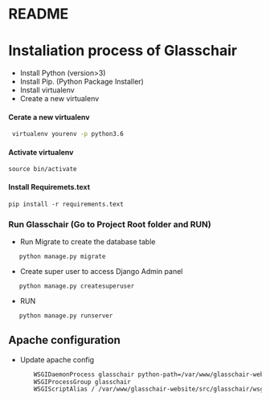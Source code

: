 # README #

# Instaliation process of Glasschair #
* Install Python (version>3)
* Install Pip. (Python Package Installer)
* Install virtualenv
* Create a new virtualenv

#### Cerate a new virtualenv ####
```bash
 virtualenv yourenv -p python3.6
 ```
 
 #### Activate virtualenv ####
 ```
 source bin/activate
 ```
 
 #### Install Requiremets.text ####
 
 ```
 pip install -r requirements.text
 ```
 
 ### Run Glasschair (Go to Project Root folder and RUN) ###
 * Run Migrate to create the database table 
 ```
 	python manage.py migrate
 ```
 
  * Create super user to access Django Admin panel
 ```
 	python manage.py createsuperuser
 ```
 
 * RUN
 ```
 	python manage.py runserver
 ```
 
 ## Apache configuration  ##
 
 * Update apache config
 
 ```bash 
 		WSGIDaemonProcess glasschair python-path=/var/www/glasschair-website/src python-home=/var/www/env/lib/python3.5/site-packages
        WSGIProcessGroup glasschair
        WSGIScriptAlias / /var/www/glasschair-website/src/glasschair/wsgi.py
 ```
 
 
